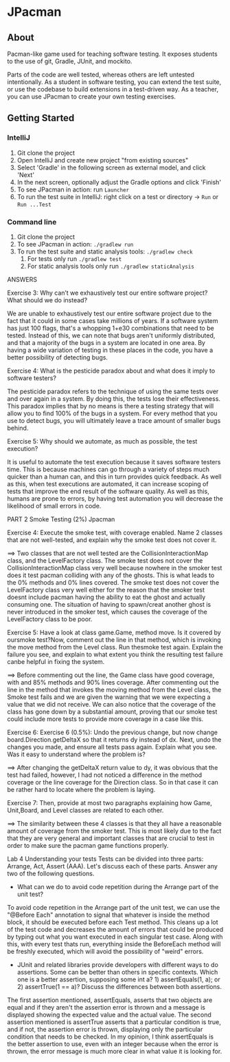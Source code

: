 # JPacman


## About

Pacman-like game used for teaching software testing.
It exposes students to the use of git, Gradle, JUnit, and mockito.

Parts of the code are well tested, whereas others are left untested intentionally. As a student in software testing, you can extend the test suite, or use the codebase to build extensions in a test-driven way. As a teacher, you can use JPacman to create your own testing exercises.

## Getting Started

### IntelliJ
1. Git clone the project
2. Open IntelliJ and create new project "from existing sources"
3. Select 'Gradle' in the following screen as external model, and click 'Next'
4. In the next screen, optionally adjust the Gradle options and click 'Finish'
5. To see JPacman in action: run `Launcher`
5. To run the test suite in IntelliJ: right click on a test or directory -> `Run` or `Run ...Test`

### Command line
1. Git clone the project
2. To see JPacman in action: `./gradlew run`
3. To run the test suite and static analysis tools: `./gradlew check`
    1. For tests only run `./gradlew test`
    2. For static analysis tools only run `./gradlew staticAnalysis`
	 
ANSWERS

Exercise 3: Why can’t we exhaustively test our entire software project? What should we do instead?

We are unable to exhaustively test our entire software project due to the fact that it could in some
cases take millions of years. If a software system has just 100 flags, that's a whopping 1+e30 
combinations that need to be tested. Instead of this, we can note that bugs aren't
uniformly distributed, and that a majority of the bugs in a system are located in one area.
By having a wide variation of testing in these places in the code, you have a better possibility
of detecting bugs.


Exercise 4: What is the pesticide paradox about and what does it imply to software testers?

The pesticide paradox refers to the technique of using the same tests over and over again in a
system. By doing this, the tests lose their effectiveness. This paradox implies that by no means 
is there a testing strategy that will allow you to find 100% of the bugs in a system. For every
method that you use to detect bugs, you will ultimately leave a trace amount of smaller bugs behind.


Exercise 5: Why should we automate, as much as possible, the test execution?

It is useful to automate the test execution because it saves software testers time.
This is because machines can go through a variety of steps much quicker than a human can, and 
this in turn provides quick feedback. As well as this, when test executions are automated, 
it can increase scoping of tests that improve the end result of the software quality. As well as this,
humans are prone to errors, by having test automation you will decrease the likelihood of small
errors in code.





PART 2 Smoke Testing (2%) Jpacman

Exercise 4:
Execute the smoke test, with coverage enabled. Name 2 classes that are not well-tested, and explain why the smoke test does not cover it.

==> Two classes that are not well tested are the CollisionInteractionMap class, and the LevelFactory class. 
The smoke test does not cover the CollisionInteractionMap class very well because nowhere in the smoker test does it test 
pacman colliding with any of the ghosts. This is what leads to the 0% methods and 0% lines covered.
The smoke test does not cover the LevelFactory class very well either for the reason that the smoker test doesnt include 
pacman having the ability to eat the ghost and actually consuming one. The situation of having to spawn/creat another ghost
is never introduced in the smoker test, which causes the coverage of the LevelFactory class to be poor.



Exercise 5:
Have a look at class game.Game, method move. Is it covered by oursmoke test?Now, comment out the line in that method, which is invoking the move method from the Level class. Run thesmoke test again. Explain the failure you see, and explain to what extent you think the resulting test failure canbe helpful in fixing the system.

==> Before commenting out the line, the Game class have good coverage, with and 85% methods and 90% lines coverage.
After commenting out the line in the method that invokes the moving method from the Level class,
the Smoke test fails and we are given the warning that we were expecting a value that we did not receive.
We can also notice that the coverage of the class has gone down by a substantial amount, proving that our smoke test could include more tests to provide more coverage in a case like this.


Exercise 6:
Exercise 6 (0.5%): Undo the previous change, but now change board.Direction.getDeltaX so that it returns dy instead of dx.
Next, undo the changes you made, and ensure all tests pass again. Explain what you see. Was it easy to understand where the problem is?

==> After changing the getDeltaX return value to dy, it was obvious that the test had failed, however, I had not noticed a difference
in the method coverage or the line coverage for the Direction class. So in that case it can be rather hard to locate where the problem is laying.


Exercise 7:
Then, provide at most two paragraphs explaining how Game, Unit,Board, and Level classes are related to each other.

==> The similarity between these 4 classes is that they all have a reasonable amount of coverage from the smoker test.
This is most likely due to the fact that they are very general and important classes that are crucial to test in order to make sure the pacman game functions properly.




Lab 4 Understanding your tests
Tests can be divided into three parts: Arrange, Act, Assert (AAA). Let's discuss each of these parts. Answer any two of the following questions.

-   What can we do to avoid code repetition during the Arrange part of the unit test? 

To avoid code repetition in the Arrange part of the unit test, we can use the "@Before Each" annotation to signal that whatever is
inside the method block, it should be executed before each Test method. This cleans up a lot of the test code and decreases the amount of errors that could be produced by 
typing out what you want executed in each singular test case. Along with this, with every test thats run, everything inside the BeforeEach method will be freshly executed, which
will avoid the possibility of "weird" errors.


- JUnit and related libraries provide developers with different ways to do assertions. Some can be better than others in specific contexts.
Which one is a better assertion, supposing some int a? 1) assertEquals(1, a); or 2) assertTrue(1 == a)? Discuss the differences between both assertions.

The first assertion mentioned, assertEquals, asserts that two objects are equal and if they aren't the assertion error is thrown and 
a message is displayed showing the expected value and the actual value. The second assertion mentioned is assertTrue asserts that a 
particular condition is true, and if not, the assertion error is thrown, displaying only the particular condition that needs to be checked.
In my opinion, I think assertEquals is the better assertion to use, even with an integer because when the error is thrown, the error message is much more clear in what value it is looking for.